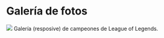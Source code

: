 # Galería de fotos
<img src="https://i.ibb.co/2WkTQcV/Fondo-Pantalla.jpg">
Galería (resposive) de campeones de League of Legends.
